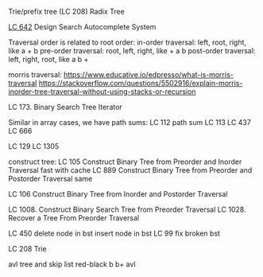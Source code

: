 Trie/prefix tree (LC 208)
Radix Tree

[LC 642](https://leetcode.com/problems/design-search-autocomplete-system/)
Design Search Autocomplete System

Traversal order is related to root order:
in-order traversal: left, root, right, like a + b
pre-order traversal: root, left, right, like + a b
post-order traversal: left, right, root, like a b +

morris traversal:
https://www.educative.io/edpresso/what-is-morris-traversal
https://stackoverflow.com/questions/5502916/explain-morris-inorder-tree-traversal-without-using-stacks-or-recursion

LC 173. Binary Search Tree Iterator

Similar in array cases, we have path sums:
LC 112 path sum
LC 113
LC 437
LC 666

LC 129
LC 1305

construct tree:
LC 105 Construct Binary Tree from Preorder and Inorder Traversal
fast with cache
LC 889 Construct Binary Tree from Preorder and Postorder Traversal
same

LC 106 Construct Binary Tree from Inorder and Postorder Traversal

LC 1008. Construct Binary Search Tree from Preorder Traversal
LC 1028. Recover a Tree From Preorder Traversal


LC 450 delete node in bst
insert node in bst
LC 99 fix broken bst

LC 208 Trie

avl tree and skip list
red-black
b
b+
avl
